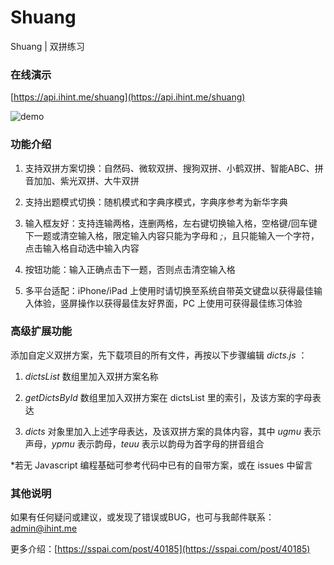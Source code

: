 # Shuang
Shuang | 双拼练习

### 在线演示

[https://api.ihint.me/shuang](https://api.ihint.me/shuang)

![demo](https://i.loli.net/2017/07/27/597a0d12540e2.png)

### 功能介绍

1. 支持双拼方案切换：自然码、微软双拼、搜狗双拼、小鹤双拼、智能ABC、拼音加加、紫光双拼、大牛双拼

2. 支持出题模式切换：随机模式和字典序模式，字典序参考为新华字典

3. 输入框友好：支持连输两格，连删两格，左右键切换输入格，空格键/回车键下一题或清空输入格，限定输入内容只能为字母和 *;*，且只能输入一个字符，点击输入格自动选中输入内容

4. 按钮功能：输入正确点击下一题，否则点击清空输入格

5. 多平台适配：iPhone/iPad 上使用时请切换至系统自带英文键盘以获得最佳输入体验，竖屏操作以获得最佳友好界面，PC 上使用可获得最佳练习体验

### 高级扩展功能

添加自定义双拼方案，先下载项目的所有文件，再按以下步骤编辑 *dicts.js* ：

1. *dictsList* 数组里加入双拼方案名称

2. *getDictsById* 数组里加入双拼方案在 dictsList 里的索引，及该方案的字母表达

3. *dicts* 对象里加入上述字母表达，及该双拼方案的具体内容，其中 *ugmu* 表示声母，*ypmu* 表示韵母，*teuu* 表示以韵母为首字母的拼音组合

*若无 Javascript 编程基础可参考代码中已有的自带方案，或在 issues 中留言

### 其他说明

如果有任何疑问或建议，或发现了错误或BUG，也可与我邮件联系：admin@ihint.me

更多介绍：[https://sspai.com/post/40185](https://sspai.com/post/40185)
